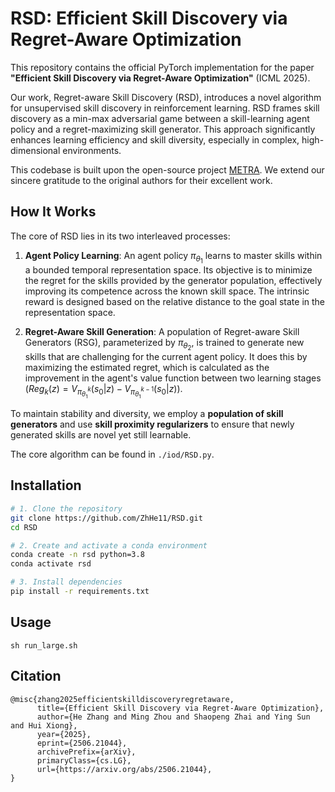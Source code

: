 # RSD: Efficient Skill Discovery via Regret-Aware Optimization

This repository contains the official PyTorch implementation for the paper **"Efficient Skill Discovery via Regret-Aware Optimization"** (ICML 2025).

Our work, Regret-aware Skill Discovery (RSD), introduces a novel algorithm for unsupervised skill discovery in reinforcement learning. RSD frames skill discovery as a min-max adversarial game between a skill-learning agent policy and a regret-maximizing skill generator. This approach significantly enhances learning efficiency and skill diversity, especially in complex, high-dimensional environments.

This codebase is built upon the open-source project [METRA](https://github.com/seohongpark/METRA). We extend our sincere gratitude to the original authors for their excellent work.

## How It Works

The core of RSD lies in its two interleaved processes:

1.  **Agent Policy Learning**: An agent policy $\pi_{\theta_{1}}$ learns to master skills within a bounded temporal representation space. Its objective is to minimize the regret for the skills provided by the generator population, effectively improving its competence across the known skill space. The intrinsic reward is designed based on the relative distance to the goal state in the representation space.

2.  **Regret-Aware Skill Generation**: A population of Regret-aware Skill Generators (RSG), parameterized by $\pi_{\theta_{2}}$, is trained to generate new skills that are challenging for the current agent policy. It does this by maximizing the estimated regret, which is calculated as the improvement in the agent's value function between two learning stages ($Reg_{k}(z)=V_{\pi_{\theta_{1}}^{k}}(s_{0}|z)-V_{\pi_{\theta_{1}}^{k-1}}(s_{0}|z)$).

To maintain stability and diversity, we employ a **population of skill generators** and use **skill proximity regularizers** to ensure that newly generated skills are novel yet still learnable.

The core algorithm can be found in `./iod/RSD.py`.


## Installation

```bash
# 1. Clone the repository
git clone https://github.com/ZhHe11/RSD.git
cd RSD

# 2. Create and activate a conda environment 
conda create -n rsd python=3.8
conda activate rsd

# 3. Install dependencies
pip install -r requirements.txt

```

## Usage
```
sh run_large.sh
```

## Citation
```
@misc{zhang2025efficientskilldiscoveryregretaware,
      title={Efficient Skill Discovery via Regret-Aware Optimization}, 
      author={He Zhang and Ming Zhou and Shaopeng Zhai and Ying Sun and Hui Xiong},
      year={2025},
      eprint={2506.21044},
      archivePrefix={arXiv},
      primaryClass={cs.LG},
      url={https://arxiv.org/abs/2506.21044}, 
}
```


